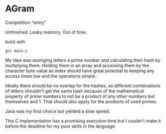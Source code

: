 # AGram

Competition "entry"

Unfinished. Leaky memory. Out of time.

build with
```
gcc main.c
```

My idea was assinging letters a prime number and calculating their hash by multiplying them. Holding them in an array and accessing them by the character byte value as index should have great potential to keeping any access times low and the operations simple.

Ideally there should be no overlap for the hashes, as different combinations of letters shouldn't get the same hash because of the mathematical property of prime numbers to not be a product of any other numbers but themselves and 1. That should also apply for the products of used primes.

Java was my first choice but yielded a slow speed.

This C implementation has a promising execution time but I couldn't make it before the deadline for my poor skills in the language.
